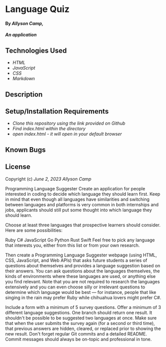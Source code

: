 # Language Quiz

#### By _**Allyson Camp,**_

#### _An application_

## Technologies Used

* _HTML_
* _JavaScript_
* _CSS_
* _Markdown_

## Description



## Setup/Installation Requirements

* _Clone this repository using the link provided on Github_
* _Find index.html within the directory_
* _open index.html - it will open in your default browser_



## Known Bugs


## License



Copyright (c) _June 2, 2023 Allyson Camp_

Programming Language Suggester
Create an application for people interested in coding to decide which language they should learn first. Keep in mind that even though all languages have similarities and switching between languages and platforms is very common in both internships and jobs, applicants should still put some thought into which language they should learn.

Choose at least three languages that prospective learners should consider. Here are some possibilities:

Ruby
C#
JavaScript
Go
Python
Rust
Swift
Feel free to pick any language that interests you, either from this list or from your own research.

Then create a Programming Language Suggester webpage (using HTML, CSS, JavaScript, and Web APIs) that asks future students a series of questions about themselves and provides a language suggestion based on their answers. You can ask questions about the languages themselves, the kinds of environments where these languages are used, or anything else you find relevant. Note that you are not required to research the languages extensively and you can even choose silly or irrelevant questions to determine which language would be best — for instance, people that like singing in the rain may prefer Ruby while chihuahua lovers might prefer C#.

Include a form with a minimum of 5 survey questions.
Offer a minimum of 3 different language suggestions.
One branch should return one result. It shouldn't be possible to be suggested two languages at once.
Make sure that when the user submits the survey again (for a second or third time), that previous answers are hidden, cleared, or replaced prior to showing the new result.
Don't forget regular Git commits and a detailed README. Commit messages should always be on-topic and professional in tone.